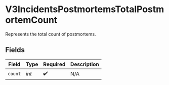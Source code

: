# V3IncidentsPostmortemsTotalPostmortemCount

Represents the total count of postmortems.


## Fields

| Field              | Type               | Required           | Description        |
| ------------------ | ------------------ | ------------------ | ------------------ |
| `count`            | *int*              | :heavy_check_mark: | N/A                |